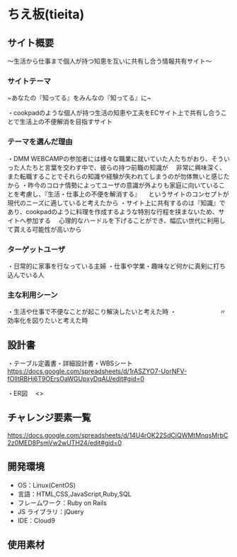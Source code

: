 # ちえ板(tieita)

## サイト概要

〜生活から仕事まで個人が持つ知恵を互いに共有し合う情報共有サイト〜


### サイトテーマ

~あなたの『知ってる』をみんなの『知ってる』に~

・cookpadのような個人が持つ生活の知恵や工夫をECサイト上で共有し合うことで生活上の不便解消を目指すサイト


### テーマを選んだ理由

・DMM WEBCAMPの参加者には様々な職業に就いていた人たちがおり、そういった人たちと言葉を交わす中で、彼らの持つ前職の知識が
　非常に興味深く、また転職することでそれらの知識や経験が失われてしまうのが勿体無いと感じたから
・昨今のコロナ情勢によってユーザの意識が外よりも家庭に向いていることを考慮し、『生活・仕事上の不便を解消する』
　というサイトのコンセプトが現代のニーズに適していると考えたから
・サイト上に共有するのは『知識』であり、cookpadのように料理を作成するような特別な行程を挟まないため、サイトへ参加する
　心理的なハードルを下げることができ、幅広い世代に利用して貰える可能性が高いから


### ターゲットユーザ

・日常的に家事を行なっている主婦
・仕事や学業・趣味など何かに真剣に打ち込んでいる人


### 主な利用シーン

・生活や仕事で不便なことが起こり解決したいと考えた時
・　　　　　　　〃　　　　　　　効率化を図りたいと考えた時


## 設計書

・テーブル定義書・詳細設計書・WBSシート
　<https://docs.google.com/spreadsheets/d/1rASZYO7-UorNFV-fOlItRBHj6T9OErsOaWGUpxyDqAU/edit#gid=0>

・ER図
　<>


## チャレンジ要素一覧

<https://docs.google.com/spreadsheets/d/14U4rOK22SdCiQWMtMnqsMrbC2z0MED8PsmVw2wUTH24/edit#gid=0>


## 開発環境

- OS：Linux(CentOS)
- 言語：HTML,CSS,JavaScript,Ruby,SQL
- フレームワーク：Ruby on Rails
- JS ライブラリ：jQuery
- IDE：Cloud9


## 使用素材

